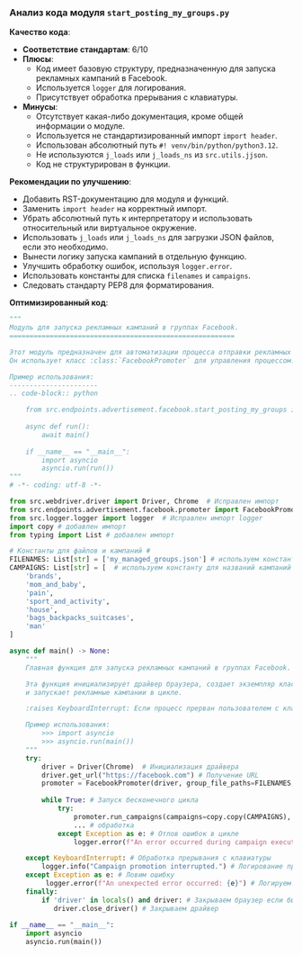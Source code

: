 ### Анализ кода модуля `start_posting_my_groups.py`

**Качество кода**:
- **Соответствие стандартам**: 6/10
- **Плюсы**:
    - Код имеет базовую структуру, предназначенную для запуска рекламных кампаний в Facebook.
    - Используется `logger` для логирования.
    - Присутствует обработка прерывания с клавиатуры.
- **Минусы**:
    - Отсутствует какая-либо документация, кроме общей информации о модуле.
    - Используется не стандартизированный импорт `import header`.
    - Использован абсолютный путь `#! venv/bin/python/python3.12`.
    - Не используются `j_loads` или `j_loads_ns` из `src.utils.jjson`.
    - Код не структурирован в функции.

**Рекомендации по улучшению**:
- Добавить RST-документацию для модуля и функций.
- Заменить `import header` на корректный импорт.
- Убрать абсолютный путь к интерпретатору и использовать относительный или виртуальное окружение.
- Использовать `j_loads` или `j_loads_ns` для загрузки JSON файлов, если это необходимо.
- Вынести логику запуска кампаний в отдельную функцию.
- Улучшить обработку ошибок, используя `logger.error`.
- Использовать константы для списка `filenames` и `campaigns`.
- Следовать стандарту PEP8 для форматирования.

**Оптимизированный код**:
```python
"""
Модуль для запуска рекламных кампаний в группах Facebook.
========================================================

Этот модуль предназначен для автоматизации процесса отправки рекламных объявлений в группы Facebook.
Он использует класс :class:`FacebookPromoter` для управления процессом.

Пример использования:
----------------------
.. code-block:: python

    from src.endpoints.advertisement.facebook.start_posting_my_groups import main
    
    async def run():
        await main()
    
    if __name__ == "__main__":
        import asyncio
        asyncio.run(run())
"""
# -*- coding: utf-8 -*-

from src.webdriver.driver import Driver, Chrome  # Исправлен импорт
from src.endpoints.advertisement.facebook.promoter import FacebookPromoter
from src.logger.logger import logger  # Исправлен импорт logger
import copy # добавлен импорт
from typing import List # добавлен импорт

# Константы для файлов и кампаний #
FILENAMES: List[str] = ['my_managed_groups.json'] # используем константу для имен файлов
CAMPAIGNS: List[str] = [  # используем константу для названий кампаний
    'brands',
    'mom_and_baby',
    'pain',
    'sport_and_activity',
    'house',
    'bags_backpacks_suitcases',
    'man'
]

async def main() -> None:
    """
    Главная функция для запуска рекламных кампаний в группах Facebook.

    Эта функция инициализирует драйвер браузера, создает экземпляр класса :class:`FacebookPromoter`,
    и запускает рекламные кампании в цикле.

    :raises KeyboardInterrupt: Если процесс прерван пользователем с клавиатуры.

    Пример использования:
        >>> import asyncio
        >>> asyncio.run(main())
    """
    try:
        driver = Driver(Chrome)  # Инициализация драйвера
        driver.get_url("https://facebook.com") # Получение URL
        promoter = FacebookPromoter(driver, group_file_paths=FILENAMES, no_video=True) # Инициализация промоутера
        
        while True: # Запуск бесконечного цикла
            try:
                promoter.run_campaigns(campaigns=copy.copy(CAMPAIGNS), group_file_paths=FILENAMES) # Запуск кампании
                ... # обработка
            except Exception as e: # Отлов ошибок в цикле
                logger.error(f"An error occurred during campaign execution: {e}") # Логирование ошибки

    except KeyboardInterrupt: # Обработка прерывания с клавиатуры
        logger.info("Campaign promotion interrupted.") # Логирование прерывания
    except Exception as e: # Ловим ошибку
         logger.error(f"An unexpected error occurred: {e}") # Логируем ошибку
    finally:
        if 'driver' in locals() and driver: # Закрываем браузер если был открыт
           driver.close_driver() # Закрываем драйвер
           
if __name__ == "__main__":
    import asyncio
    asyncio.run(main())
